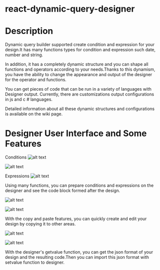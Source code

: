 # react-dynamic-query-designer

# Description

Dynamic query builder supported create condition and expression for your design.It has many functions types for condition and expression such  date, number and string.

In addition, it has a completely dynamic structure and you can shape all functions and operators according to your needs.Thanks to this dynamism, you have the ability to change the appearance and output of the designer for the operator and functions.

You can get pieces of code that can be run in a variety of languages with Designer output. Currently, there are customizations output configurations in js and c # languages.

Detailed information about all these dynamic structures and configurations is available on the wiki page.


# Designer User Interface and Some Features

Conditions
![alt text](https://i.hizliresim.com/DXsnpt.png)

![alt text](https://i.hizliresim.com/3uZPBa.png)

Expressions
![alt text](https://i.hizliresim.com/KylA0N.png)


Using many functions, you can prepare conditions and expressions on the designer and see the code block formed after the design.

![alt text](https://i.hizliresim.com/YiOnOV.png)

![alt text](https://i.hizliresim.com/umLjTN.png)

With the copy and paste features, you can quickly create and edit your design by copying it to other areas.

![alt text](https://i.hizliresim.com/ZZDEBB.png)

![alt text](https://i.hizliresim.com/K9dfc2.png)

With the designer's getvalue function, you can get the json format of your design and the resulting code.Then you can import this json format with setvalue function to designer.





